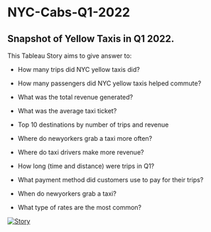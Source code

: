 # NYC-Cabs-Q1-2022

## Snapshot of Yellow Taxis in Q1 2022. 

This Tableau Story aims to give answer to:
- How many trips did NYC yellow taxis did?

- How many passengers did NYC yellow taxis helped commute?

- What was the total revenue generated?

- What was the average taxi ticket?

- Top 10 destinations by number of trips and revenue 

- Where do newyorkers grab a taxi more often?

- Where do taxi drivers make more revenue?

- How long (time and distance) were trips in Q1?

- What payment method did customers use to pay for their trips?

- When do newyorkers grab a taxi? 

- What type of rates are the most common?

      
<div class='tableauPlaceholder' id='viz1693519958060' style='position: relative'><noscript><a href='#'><img alt='Story ' src='https:&#47;&#47;public.tableau.com&#47;static&#47;images&#47;NY&#47;NYCCabsQ12022&#47;Story&#47;1_rss.png' style='border: none' /></a></noscript><object class='tableauViz'  style='display:none;'><param name='host_url' value='https%3A%2F%2Fpublic.tableau.com%2F' /> <param name='embed_code_version' value='3' /> <param name='site_root' value='' /><param name='name' value='NYCCabsQ12022&#47;Story' /><param name='tabs' value='no' /><param name='toolbar' value='yes' /><param name='static_image' value='https:&#47;&#47;public.tableau.com&#47;static&#47;images&#47;NY&#47;NYCCabsQ12022&#47;Story&#47;1.png' /> <param name='animate_transition' value='yes' /><param name='display_static_image' value='yes' /><param name='display_spinner' value='yes' /><param name='display_overlay' value='yes' /><param name='display_count' value='yes' /><param name='language' value='en-GB' /></object></div>                <script type='text/javascript'>                    var divElement = document.getElementById('viz1693519958060');                    var vizElement = divElement.getElementsByTagName('object')[0];                    vizElement.style.width='1016px';vizElement.style.height='991px';                    var scriptElement = document.createElement('script');                    scriptElement.src = 'https://public.tableau.com/javascripts/api/viz_v1.js';                    vizElement.parentNode.insertBefore(scriptElement, vizElement);                </script>
